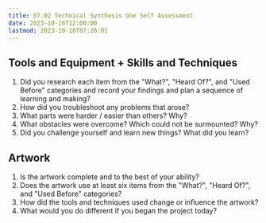 ```yaml
---
title: 07.02 Technical Synthesis One Self Assessment
date: 2023-10-16T12:00:00
lastmod: 2023-10-16T07:26:02
---
```


## Tools and Equipment + Skills and Techniques

1. Did you research each item from the "What?", "Heard Of?", and "Used Before" categories and record your findings and plan a sequence of learning and making?
2. How did you troubleshoot any problems that arose?
3. What parts were harder / easier than others? Why?
4. What obstacles were overcome? Which could not be surmounted? Why?
5. Did you challenge yourself and learn new things? What did you learn?

## Artwork

1. Is the artwork complete and to the best of your ability?
2. Does the artwork use at least six items from the "What?", "Heard Of?", and "Used Before" categories?
3. How did the tools and techniques used change or influence the artwork?
4. What would you do different if you began the project today?
